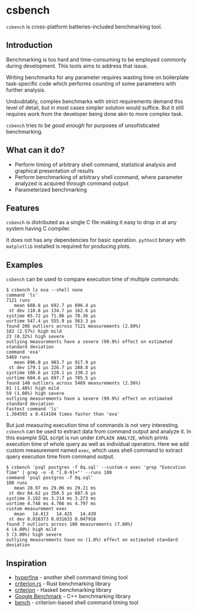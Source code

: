 # csbench

`csbench` is cross-platform batteries-included benchmarking tool.

## Introduction

Benchmarking is too hard and time-consuming to be employed  commonly during development. This tools aims to address that issue.

Writing benchmarks for any parameter requires wasting time on boilerplate task-specific code which performs counting of some parameters with further analysis.

Undoubtably, complex benchmarks with strict requirements demand this level of detail, but in most cases simpler solution would suffice. But it still requires work from the developer being done akin to more complex task.

`csbench` tries to be *good enough* for purposes of unsofisticated benchmarking. 

## What can it do?

* Perform timing of arbitrary shell command, statistical analysis and graphical presentation of results
* Perform benchmarking of arbitrary shell command, where parameter analyzed is acquired through command output 
* Parameterized benchmarking 

## Features

`csbench` is distributed as a single C file making it easy to drop in at any system having C compiler. 

It does not has any dependencies for basic operation. `python3` binary with `matplotlib` installed is required for producing plots.  

## Examples

`csbench` can be used to compare execution time of multiple commands:
```
$ csbench ls exa --shell none
command 'ls'
7121 runs
   mean 688.6 μs 692.7 μs 696.4 μs
 st dev 110.8 μs 134.7 μs 162.6 μs
systime 65.72 μs 71.86 μs 78.36 μs
usrtime 547.4 μs 555.9 μs 563.3 μs
found 206 outliers across 7121 measurements (2.89%)
183 (2.57%) high mild
23 (0.32%) high severe
outlying measurements have a severe (99.9%) effect on estimated standard deviation
command 'exa'
5469 runs
   mean 896.0 μs 903.7 μs 917.9 μs
 st dev 179.1 μs 226.7 μs 288.8 μs
systime 108.6 μs 120.1 μs 130.2 μs
usrtime 684.6 μs 697.7 μs 705.5 μs
found 140 outliers across 5469 measurements (2.56%)
81 (1.48%) high mild
59 (1.08%) high severe
outlying measurements have a severe (99.9%) effect on estimated standard deviation
Fastest command 'ls'
1.304593 ± 0.414104 times faster than 'exa'
```

But just measuring execution time of commands is not very interesting. `csbench` can be used to extract data from command output and analyze it. In this example SQL script is run under `EXPLAIN ANALYZE`, which prints execution time of whole query as well as individual operators. Here we add custom measurement named `exec`, which uses shell command to extract query execution time from command output.
```
$ csbench 'psql postgres -f 8q.sql' --custom-x exec 'grep "Execution Time" | grep -o -E "[.0-9]+"' --runs 100
command 'psql postgres -f 8q.sql'
100 runs
   mean 28.97 ms 29.06 ms 29.21 ms
 st dev 84.62 μs 350.5 μs 687.6 μs
systime 3.182 ms 3.214 ms 3.273 ms
usrtime 4.748 ms 4.766 ms 4.797 ms
custom measurement exec
   mean   14.413   14.425   14.439
 st dev 0.016373 0.031633 0.047916
found 7 outliers across 100 measurements (7.00%)
4 (4.00%) high mild
3 (3.00%) high severe
outlying measurements have no (1.0%) effect on estimated standard deviation
```

## Inspiration

* [hyperfine](https://github.com/sharkdp/hyperfine) - another shell command timing tool
* [criterion.rs](https://github.com/bheisler/criterion.rs) - Rust benchmarking library
* [criterion](https://hackage.haskell.org/package/criterion) - Haskell benchmarking library
* [Google Benchmark](https://github.com/google/benchmark) - C++ benchmarking library
* [bench](https://github.com/Gabriella439/bench) - criterion-based shell command timing tool
